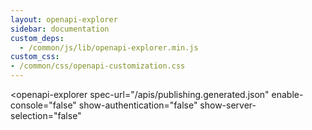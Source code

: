 ```yaml
---
layout: openapi-explorer
sidebar: documentation
custom_deps:
  - /common/js/lib/openapi-explorer.min.js
custom_css:
- /common/css/openapi-customization.css
---
```



<openapi-explorer
  spec-url="/apis/publishing.generated.json"
  enable-console="false"
  show-authentication="false"
  show-server-selection="false"
  > </openapi-explorer>
